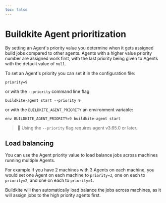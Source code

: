 ```yaml
---
toc: false
---
```


# Buildkite Agent prioritization

By setting an Agent's priority value you determine when it gets assigned build jobs compared to other agents.
Agents with a higher value priority number are assigned work first, with the last priority being given to Agents with the default value of `null`.

To set an Agent's priority you can set it in the configuration file:

```
priority=9
```

or with the `--priority` command line flag:

```
buildkite-agent start --priority 9
```

or with the `BUILDKITE_AGENT_PRIORITY` an environment variable:

```
env BUILDKITE_AGENT_PRIORITY=9 buildkite-agent start
```

> 📘
> Using the `--priority` flag requires agent v3.65.0 or later.

## Load balancing

You can use the Agent priority value to load balance jobs across machines running multiple Agents.

For example if you have 2 machines with 3 Agents on each machine, you would set one Agent on each machine to `priority=3`, one on each to `priority=2`, and one on each to `priority=1`.

Buildkite will then automatically load balance the jobs across machines, as it will assign jobs to the high priority agents first.
